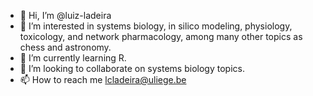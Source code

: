 - 👋 Hi, I’m @luiz-ladeira
- 👀 I’m interested in systems biology, in silico modeling, physiology, toxicology, and network pharmacology, among many other topics as chess and astronomy.
- 🌱 I’m currently learning R.
- 💞️ I’m looking to collaborate on systems biology topics.
- 📫 How to reach me lcladeira@uliege.be

<!---
luiz-ladeira/luiz-ladeira is a ✨ special ✨ repository because its `README.md` (this file) appears on your GitHub profile.
You can click the Preview link to take a look at your changes.
--->
